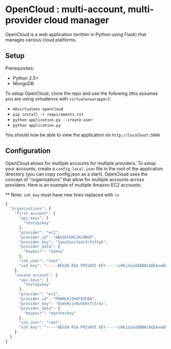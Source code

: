 OpenCloud : multi-account, multi-provider cloud manager
=======================================================
OpenCloud is a web application (written in Python using Flask) that manages various cloud platforms. 

Setup
-----
Prerequisites:

* Python 2.5+
* MongoDB

To setup OpenCloud, clone the repo and use the following (this assumes you are using virtualenvs with `virtualenvwrapper`):

* `mkvirtualenv opencloud`
* `pip install -r requirements.txt`
* `python application.py --create-user`
* `python application.py`

You should now be able to view the application on `http://localhost:5000`

Configuration
--------------
OpenCloud allows for multiple accounts for multiple providers.  To setup your accounts, create a `config_local.json` file in the root of the application directory (you can copy config.json as a start).  OpenCloud uses the concept of "organizations" that allow for multiple accounts across providers.  Here is an example of multiple Amazon EC2 accounts:

** Note: `ssh_key` must have new lines replaced with `\n`

```javascript
{
  "organizations": {
    "first account": {
      "api_keys": [
        "testapikey"
      ],
      "provider": "ec2",
      "provider_id": "ABCDEFGHIJKLMNOP",
      "provider_key": "1qaz2wsx3edc4rfv5tgb",
      "provider_data": {
        "keypair": "mykey"
      },
      "ssh_user": "root",
      "ssh_key": "-----BEGIN RSA PRIVATE KEY-----\nMLLEowIBBBKCAQEAxwQbvvT6M9xFMNDH7...\n-----END RSA PRIVATE KEY-----\n"
    },
    "second account": {
      "api_keys": [
        "testapikey"
      ],
      "provider": "ec2",
      "provider_id": "PONMLKJIHGFEDCBA",
      "provider_key": "0okm9ijn8uhb6tfc5rdx",
      "provider_data": {
        "keypair": "myotherkey"
      },
      "ssh_user": "root",
      "ssh_key": "-----BEGIN RSA PRIVATE KEY-----\nMLLEowIBBBKCAQEAxwQbvvT6M9xFMNDH7...\n-----END RSA PRIVATE KEY-----\n"
    }
  }
}
```
